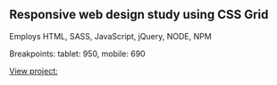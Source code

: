 ## Responsive web design study using CSS Grid

Employs HTML, SASS, JavaScript, jQuery, NODE, NPM

Breakpoints: tablet: 950, mobile: 690

[View project:](https://s3m4nt.github.io/responsive-website01/)
